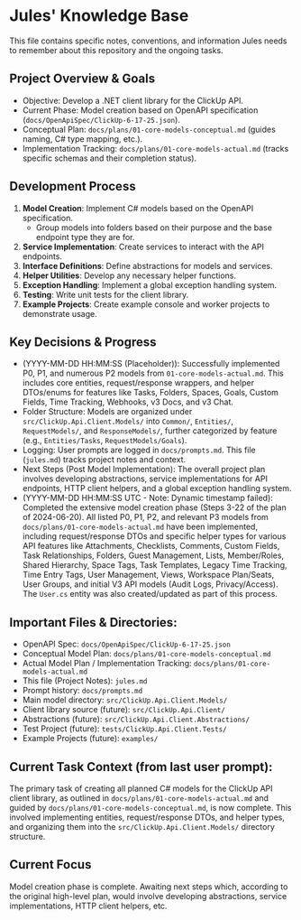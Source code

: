 # Jules' Knowledge Base

This file contains specific notes, conventions, and information Jules needs to remember about this repository and the ongoing tasks.

## Project Overview & Goals
- Objective: Develop a .NET client library for the ClickUp API.
- Current Phase: Model creation based on OpenAPI specification (`docs/OpenApiSpec/ClickUp-6-17-25.json`).
- Conceptual Plan: `docs/plans/01-core-models-conceptual.md` (guides naming, C# type mapping, etc.).
- Implementation Tracking: `docs/plans/01-core-models-actual.md` (tracks specific schemas and their completion status).

## Development Process

1.  **Model Creation**: Implement C# models based on the OpenAPI specification.
    *   Group models into folders based on their purpose and the base endpoint type they are for.
2.  **Service Implementation**: Create services to interact with the API endpoints.
3.  **Interface Definitions**: Define abstractions for models and services.
4.  **Helper Utilities**: Develop any necessary helper functions.
5.  **Exception Handling**: Implement a global exception handling system.
6.  **Testing**: Write unit tests for the client library.
7.  **Example Projects**: Create example console and worker projects to demonstrate usage.

## Key Decisions & Progress
- (YYYY-MM-DD HH:MM:SS (Placeholder)): Successfully implemented P0, P1, and numerous P2 models from `01-core-models-actual.md`. This includes core entities, request/response wrappers, and helper DTOs/enums for features like Tasks, Folders, Spaces, Goals, Custom Fields, Time Tracking, Webhooks, v3 Docs, and v3 Chat.
- Folder Structure: Models are organized under `src/ClickUp.Api.Client.Models/` into `Common/`, `Entities/`, `RequestModels/`, and `ResponseModels/`, further categorized by feature (e.g., `Entities/Tasks`, `RequestModels/Goals`).
- Logging: User prompts are logged in `docs/prompts.md`. This file (`jules.md`) tracks project notes and context.
- Next Steps (Post Model Implementation): The overall project plan involves developing abstractions, service implementations for API endpoints, HTTP client helpers, and a global exception handling system.
- (YYYY-MM-DD HH:MM:SS UTC - Note: Dynamic timestamp failed): Completed the extensive model creation phase (Steps 3-22 of the plan of 2024-06-20). All listed P0, P1, P2, and relevant P3 models from `docs/plans/01-core-models-actual.md` have been implemented, including request/response DTOs and specific helper types for various API features like Attachments, Checklists, Comments, Custom Fields, Task Relationships, Folders, Guest Management, Lists, Member/Roles, Shared Hierarchy, Space Tags, Task Templates, Legacy Time Tracking, Time Entry Tags, User Management, Views, Workspace Plan/Seats, User Groups, and initial V3 API models (Audit Logs, Privacy/Access). The `User.cs` entity was also created/updated as part of this process.

## Important Files & Directories:
- OpenAPI Spec: `docs/OpenApiSpec/ClickUp-6-17-25.json`
- Conceptual Model Plan: `docs/plans/01-core-models-conceptual.md`
- Actual Model Plan / Implementation Tracking: `docs/plans/01-core-models-actual.md`
- This file (Project Notes): `jules.md`
- Prompt history: `docs/prompts.md`
- Main model directory: `src/ClickUp.Api.Client.Models/`
- Client library source (future): `src/ClickUp.Api.Client/`
- Abstractions (future): `src/ClickUp.Api.Client.Abstractions/`
- Test Project (future): `tests/ClickUp.Api.Client.Tests/`
- Example Projects (future): `examples/`

## Current Task Context (from last user prompt):
The primary task of creating all planned C# models for the ClickUp API client library, as outlined in `docs/plans/01-core-models-actual.md` and guided by `docs/plans/01-core-models-conceptual.md`, is now complete. This involved implementing entities, request/response DTOs, and helper types, and organizing them into the `src/ClickUp.Api.Client.Models/` directory structure.

## Current Focus
Model creation phase is complete. Awaiting next steps which, according to the original high-level plan, would involve developing abstractions, service implementations, HTTP client helpers, etc.
